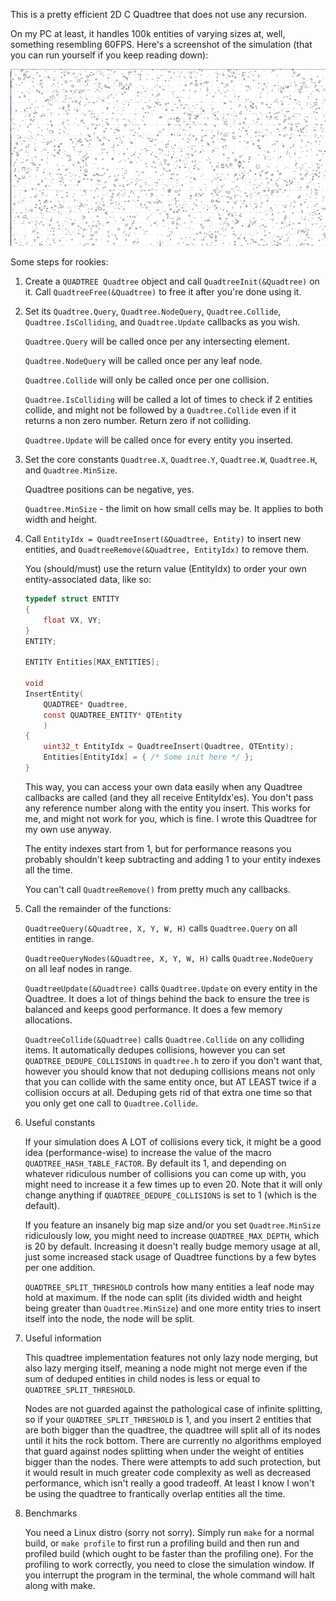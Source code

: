 This is a pretty efficient 2D C Quadtree that does not use any recursion.

On my PC at least, it handles 100k entities of varying sizes at, well, something resembling 60FPS. Here's a screenshot of the simulation (that you can run yourself if you keep reading down):

![Screenshot of the simulation](simulation.png)

Some steps for rookies:

1. Create a `QUADTREE Quadtree` object and call `QuadtreeInit(&Quadtree)` on it. Call `QuadtreeFree(&Quadtree)` to free it after you're done using it.

2. Set its `Quadtree.Query`, `Quadtree.NodeQuery`, `Quadtree.Collide`, `Quadtree.IsColliding`, and `Quadtree.Update` callbacks as you wish.

	`Quadtree.Query` will be called once per any intersecting element.

	`Quadtree.NodeQuery` will be called once per any leaf node.

	`Quadtree.Collide` will only be called once per one collision.

	`Quadtree.IsColliding` will be called a lot of times to check if 2 entities collide, and might not be followed by a `Quadtree.Collide` even if it returns a non zero number. Return zero if not colliding.

	`Quadtree.Update` will be called once for every entity you inserted.

3. Set the core constants `Quadtree.X`, `Quadtree.Y`, `Quadtree.W`, `Quadtree.H`, and `Quadtree.MinSize`.

	Quadtree positions can be negative, yes.

	`Quadtree.MinSize` - the limit on how small cells may be. It applies to both width and height.

4. Call `EntityIdx = QuadtreeInsert(&Quadtree, Entity)` to insert new entities, and `QuadtreeRemove(&Quadtree, EntityIdx)` to remove them.

	You (should/must) use the return value (EntityIdx) to order your own entity-associated data, like so:

	```c
	typedef struct ENTITY
	{
		float VX, VY;
	}
	ENTITY;

	ENTITY Entities[MAX_ENTITIES];

	void
	InsertEntity(
		QUADTREE* Quadtree,
		const QUADTREE_ENTITY* QTEntity
		)
	{
		uint32_t EntityIdx = QuadtreeInsert(Quadtree, QTEntity);
		Entities[EntityIdx] = { /* Some init here */ };
	}
	```

	This way, you can access your own data easily when any Quadtree callbacks are called (and they all receive EntityIdx'es). You don't pass any reference number along with the entity you insert. This works for me, and might not work for you, which is fine. I wrote this Quadtree for my own use anyway.

	The entity indexes start from 1, but for performance reasons you probably shouldn't keep subtracting and adding 1 to your entity indexes all the time.

	You can't call `QuadtreeRemove()` from pretty much any callbacks.

5. Call the remainder of the functions:

	`QuadtreeQuery(&Quadtree, X, Y, W, H)` calls `Quadtree.Query` on all entities in range.

	`QuadtreeQueryNodes(&Quadtree, X, Y, W, H)` calls `Quadtree.NodeQuery` on all leaf nodes in range.

	`QuadtreeUpdate(&Quadtree)` calls `Quadtree.Update` on every entity in the Quadtree. It does a lot of things behind the back to ensure the tree is balanced and keeps good performance. It does a few memory allocations.

	`QuadtreeCollide(&Quadtree)` calls `Quadtree.Collide` on any colliding items. It automatically dedupes collisions, however you can set `QUADTREE_DEDUPE_COLLISIONS` in `quadtree.h` to zero if you don't want that, however you should know that not deduping collisions means not only that you can collide with the same entity once, but AT LEAST twice if a collision occurs at all. Deduping gets rid of that extra one time so that you only get one call to `Quadtree.Collide`.

6. Useful constants

	If your simulation does A LOT of collisions every tick, it might be a good idea (performance-wise) to increase the value of the macro `QUADTREE_HASH_TABLE_FACTOR`. By default its 1, and depending on whatever ridiculous number of collisions you can come up with, you might need to increase it a few times up to even 20. Note that it will only change anything if `QUADTREE_DEDUPE_COLLISIONS` is set to 1 (which is the default).

	If you feature an insanely big map size and/or you set `Quadtree.MinSize` ridiculously low, you might need to increase `QUADTREE_MAX_DEPTH`, which is 20 by default. Increasing it doesn't really budge memory usage at all, just some increased stack usage of Quadtree functions by a few bytes per one addition.

	`QUADTREE_SPLIT_THRESHOLD` controls how many entities a leaf node may hold at maximum. If the node can split (its divided width and height being greater than `Quadtree.MinSize`) and one more entity tries to insert itself into the node, the node will be split.

7. Useful information

	This quadtree implementation features not only lazy node merging, but also lazy merging itself, meaning a node might not merge even if the sum of deduped entities in child nodes is less or equal to `QUADTREE_SPLIT_THRESHOLD`.

	Nodes are not guarded against the pathological case of infinite splitting, so if your `QUADTREE_SPLIT_THRESHOLD` is 1, and you insert 2 entities that are both bigger than the quadtree, the quadtree will split all of its nodes until it hits the rock bottom. There are currently no algorithms employed that guard against nodes splitting when under the weight of entities bigger than the nodes. There were attempts to add such protection, but it would result in much greater code complexity as well as decreased performance, which isn't really a good tradeoff. At least I know I won't be using the quadtree to frantically overlap entities all the time.

8. Benchmarks

	You need a Linux distro (sorry not sorry). Simply run `make` for a normal build, or `make profile` to first run a profiling build and then run and profiled build (which ought to be faster than the profiling one). For the profiling to work correctly, you need to close the simulation window. If you interrupt the program in the terminal, the whole command will halt along with make.
